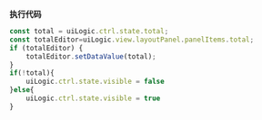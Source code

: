 <p class="panel-title"><b>执行代码</b></p>

```javascript
const total = uiLogic.ctrl.state.total;
const totalEditor=uiLogic.view.layoutPanel.panelItems.total;
if (totalEditor) {
    totalEditor.setDataValue(total);
}
if(!total){
    uiLogic.ctrl.state.visible = false
}else{
    uiLogic.ctrl.state.visible = true
}
```
